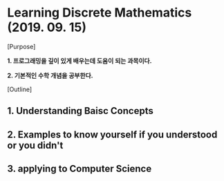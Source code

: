 # Learning Discrete Mathematics (2019. 09. 15)

[Purpose]

__1. 프로그래밍을 깊이 있게 배우는데 도움이 되는 과목이다.__

__2. 기본적인 수학 개념을 공부한다.__


[Outline]

## 1. Understanding Baisc Concepts

## 2. Examples to know yourself if you understood or you didn't

## 3. applying to Computer Science


